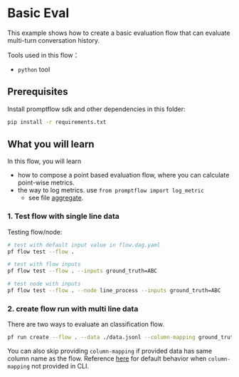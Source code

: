 # Basic Eval
This example shows how to create a basic evaluation flow that can evaluate multi-turn conversation history. 

Tools used in this flow：
- `python` tool

## Prerequisites

Install promptflow sdk and other dependencies in this folder:
```bash
pip install -r requirements.txt
```

## What you will learn

In this flow, you will learn
- how to compose a point based evaluation flow, where you can calculate point-wise metrics.
- the way to log metrics. use `from promptflow import log_metric`
    - see file [aggregate](aggregate.py).

### 1. Test flow with single line data

Testing flow/node:
```bash
# test with default input value in flow.dag.yaml
pf flow test --flow .

# test with flow inputs
pf flow test --flow . --inputs ground_truth=ABC

# test node with inputs
pf flow test --flow . --node line_process --inputs ground_truth=ABC
```

### 2. create flow run with multi line data
There are two ways to evaluate an classification flow.

```bash
pf run create --flow . --data ./data.jsonl --column-mapping ground_truth='${data.ground_truth}' --stream
```

You can also skip providing `column-mapping` if provided data has same column name as the flow.
Reference [here](https://aka.ms/pf/column-mapping) for default behavior when `column-mapping` not provided in CLI.
